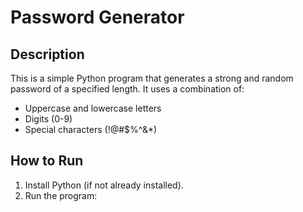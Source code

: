 # Password Generator

## Description
This is a simple Python program that generates a strong and random password of a specified length. It uses a combination of:
- Uppercase and lowercase letters
- Digits (0-9)
- Special characters (!@#$%^&*)

## How to Run
1. Install Python (if not already installed).
2. Run the program:
